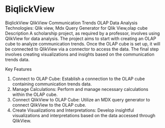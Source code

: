 # BiqlickView
BiqlickView
QlikView Communication Trends OLAP Data Analysis
Technologies: Qlik view, Mdx Query Generator for Qlik View,olap cube
Description
A scholarship project, as required by a professor, involves using QlikView for data analysis. The project aims to start with creating an OLAP cube to analyze communication trends. Once the OLAP cube is set up, it will be connected to QlikView via a connector to access the data. The final step involves creating visualizations and insights based on the communication trends data.

Key Features
1. Connect to OLAP Cube: Establish a connection to the OLAP cube containing communication trends data.
2. Manage Calculations: Perform and manage necessary calculations within the OLAP cube.
3. Connect QlikView to OLAP Cube: Utilize an MDX query generator to connect QlikView to the OLAP cube.
4. Create Visualizations and Interpretations: Develop insightful visualizations and interpretations based on the data accessed through QlikView.
